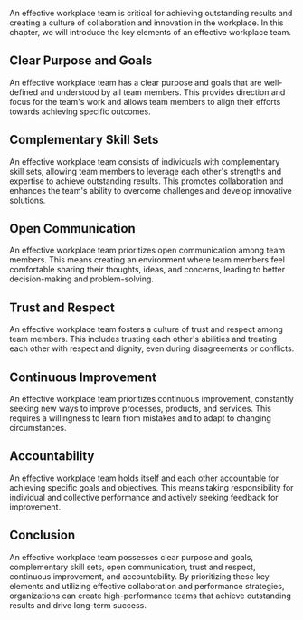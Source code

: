 
An effective workplace team is critical for achieving outstanding results and creating a culture of collaboration and innovation in the workplace. In this chapter, we will introduce the key elements of an effective workplace team.

Clear Purpose and Goals
-----------------------

An effective workplace team has a clear purpose and goals that are well-defined and understood by all team members. This provides direction and focus for the team's work and allows team members to align their efforts towards achieving specific outcomes.

Complementary Skill Sets
------------------------

An effective workplace team consists of individuals with complementary skill sets, allowing team members to leverage each other's strengths and expertise to achieve outstanding results. This promotes collaboration and enhances the team's ability to overcome challenges and develop innovative solutions.

Open Communication
------------------

An effective workplace team prioritizes open communication among team members. This means creating an environment where team members feel comfortable sharing their thoughts, ideas, and concerns, leading to better decision-making and problem-solving.

Trust and Respect
-----------------

An effective workplace team fosters a culture of trust and respect among team members. This includes trusting each other's abilities and treating each other with respect and dignity, even during disagreements or conflicts.

Continuous Improvement
----------------------

An effective workplace team prioritizes continuous improvement, constantly seeking new ways to improve processes, products, and services. This requires a willingness to learn from mistakes and to adapt to changing circumstances.

Accountability
--------------

An effective workplace team holds itself and each other accountable for achieving specific goals and objectives. This means taking responsibility for individual and collective performance and actively seeking feedback for improvement.

Conclusion
----------

An effective workplace team possesses clear purpose and goals, complementary skill sets, open communication, trust and respect, continuous improvement, and accountability. By prioritizing these key elements and utilizing effective collaboration and performance strategies, organizations can create high-performance teams that achieve outstanding results and drive long-term success.
